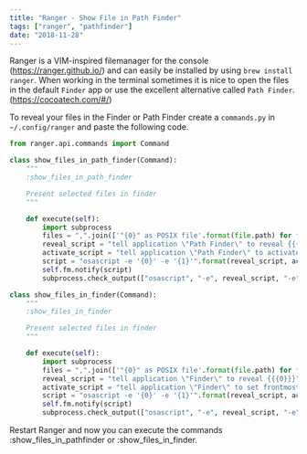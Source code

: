 ```yaml
---
title: "Ranger - Show File in Path Finder"
tags: ["ranger", "pathfinder"]
date: "2018-11-28"
---
```


Ranger is a VIM-inspired filemanager for the console (https://ranger.github.io/) and can easily be installed by using
`brew install ranger`. When working in the terminal sometimes it is nice to open the files in the default `Finder` app
or use the excellent alternative called `Path Finder`. (https://cocoatech.com/#/)

To reveal your files in the Finder or Path Finder create a `commands.py` in `~/.config/ranger` and paste the following
code.

```python
from ranger.api.commands import Command

class show_files_in_path_finder(Command):
    """
    :show_files_in_path_finder

    Present selected files in finder
    """

    def execute(self):
        import subprocess
        files = ",".join(['"{0}" as POSIX file'.format(file.path) for file in self.fm.thistab.get_selection()])
        reveal_script = "tell application \"Path Finder\" to reveal {{{0}}}".format(files)
        activate_script = "tell application \"Path Finder\" to activate"
        script = "osascript -e '{0}' -e '{1}'".format(reveal_script, activate_script)
        self.fm.notify(script)
        subprocess.check_output(["osascript", "-e", reveal_script, "-e", activate_script])

class show_files_in_finder(Command):
    """
    :show_files_in_finder

    Present selected files in finder
    """

    def execute(self):
        import subprocess
        files = ",".join(['"{0}" as POSIX file'.format(file.path) for file in self.fm.thistab.get_selection()])
        reveal_script = "tell application \"Finder\" to reveal {{{0}}}".format(files)
        activate_script = "tell application \"Finder\" to set frontmost to true"
        script = "osascript -e '{0}' -e '{1}'".format(reveal_script, activate_script)
        self.fm.notify(script)
        subprocess.check_output(["osascript", "-e", reveal_script, "-e", activate_script])
```

Restart Ranger and now you can execute the commands :show_files_in_pathfinder or :show_files_in_finder.
